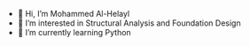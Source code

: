- 👋 Hi, I’m Mohammed Al-Helayl
- 👀 I’m interested in Structural Analysis and Foundation Design
- 🌱 I’m currently learning Python
